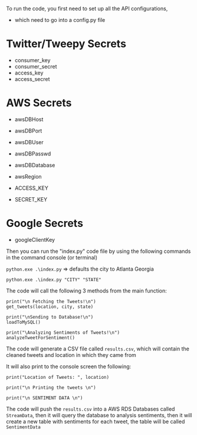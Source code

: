 To run the code, you first need to set up all the API configurations,

- which need to go into a config.py file

# Twitter/Tweepy Secrets

- consumer_key
- consumer_secret
- access_key
- access_secret

# AWS Secrets

- awsDBHost
- awsDBPort
- awsDBUser
- awsDBPasswd
- awsDBDatabase

- awsRegion

- ACCESS_KEY
- SECRET_KEY

# Google Secrets

- googleClientKey

Then you can run the "index.py" code file by using the following commands in the command console (or terminal)

`python.exe .\index.py` => defaults the city to Atlanta Georgia

`python.exe .\index.py "CITY" "STATE"`

The code will call the following 3 methods from the main function:

    print("\n Fetching the Tweets!\n")
    get_tweets(location, city, state)

    print("\nSending to Database!\n")
    loadToMySQL()

    print("\Analyzing Sentiments of Tweets!\n")
    analyzeTweetForSentiment()

The code will generate a CSV file called `results.csv`, which will contain the cleaned tweets and location in which they came from

It will also print to the console screen the following:

    print("Location of Tweets: ", location)

    print("\n Printing the tweets \n")

    print("\n SENTIMENT DATA \n")

The code will push the `results.csv` into a AWS RDS Databases called `StreamData`,
then it will query the database to analysis sentiments,
then it will create a new table with sentiments for each tweet, the table will be called `SentimentData`
